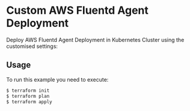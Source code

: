 # Custom AWS Fluentd Agent Deployment

Deploy AWS Fluentd Agent Deployment in Kubernetes Cluster using the customised settings:


## Usage

To run this example you need to execute:

```bash
$ terraform init
$ terraform plan
$ terraform apply
```
